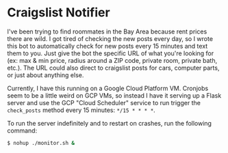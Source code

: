 # Craigslist Notifier
I've been trying to find roommates in the Bay Area because rent prices there are wild. I got tired of checking the new posts every day, so I wrote this bot to automatically check for new posts every 15 minutes and text them to you. Just give the bot the specific URL of what you're looking for (ex: max & min price, radius around a ZIP code, private room, private bath, etc.). The URL could also direct to craigslist posts for cars, computer parts, or just about anything else.

Currently, I have this running on a Google Cloud Platform VM. Cronjobs seem to be a little weird on GCP VMs, so instead I have it serving up a Flask server and use the GCP "Cloud Scheduler" service to run trigger the `check_posts` method every 15 minutes: `*/15 * * * *`.

To run the server indefinitely and to restart on crashes, run the following command:
```bash
$ nohup ./monitor.sh &
```
